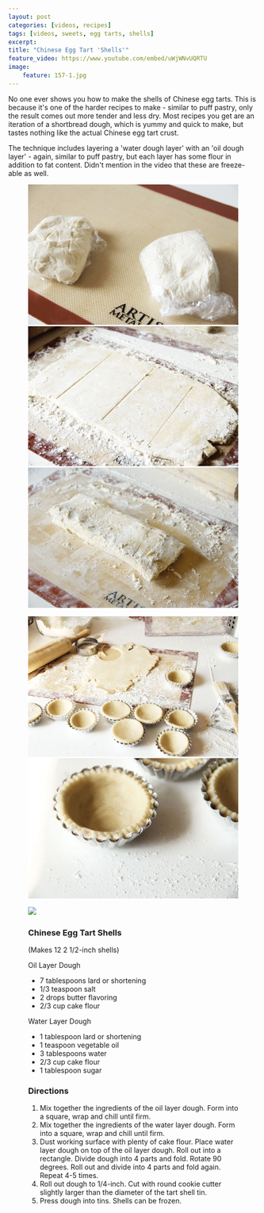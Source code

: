```yaml
---
layout: post
categories: [videos, recipes]
tags: [videos, sweets, egg tarts, shells]
excerpt: 
title: "Chinese Egg Tart 'Shells'"
feature_video: https://www.youtube.com/embed/uWjWNvUQRTU
image:
    feature: 157-1.jpg
---
```


No one ever shows you how to make the shells of Chinese egg tarts.  This is because it's one of the harder recipes to make - similar to puff pastry, only the result comes out more tender and less dry.  Most recipes you get are an iteration of a shortbread dough, which is yummy and quick to make, but tastes nothing like the actual Chinese egg tart crust.

The technique includes layering a 'water dough layer' with an 'oil dough layer' - again, similar to puff pastry, but each layer has some flour in addition to fat content. Didn't mention in the video that these are freeze-able as well. 

<figure class="third">
    <img src="/images/157-2.jpg">
    <img src="/images/157-3.jpg">
    <img src="/images/157-4.jpg">
</figure>

<figure class="half">
    <img src="/images/157-5.jpg">
    <img src="/images/157-6.jpg">
</figure>

<figure>
    <img src="/images/1157-7.jpg">
</figure>


<figure class="ingredients" markdown="1">

### Chinese Egg Tart Shells 
(Makes 12  2 1/2-inch shells) 

Oil Layer Dough

- 7 tablespoons lard or shortening
- 1/3 teaspoon salt
- 2 drops butter flavoring
- 2/3 cup cake flour

Water Layer Dough 

- 1 tablespoon lard or shortening
- 1 teaspoon vegetable oil
- 3 tablespoons water
- 2/3 cup cake flour
- 1 tablespoon sugar

</figure>
<figure class="directions" markdown="1">

### Directions

1. Mix together the ingredients of the oil layer dough.  Form into a square, wrap and chill until firm.
2. Mix together the ingredients of the water layer dough.  Form into a square, wrap and chill until firm.
3. Dust working surface with plenty of cake flour.  Place water layer dough on top of the oil layer dough.  Roll out into a rectangle.  Divide dough into 4 parts and fold.  Rotate 90 degrees.  Roll out and divide into 4 parts and fold again.  Repeat 4-5 times.
4. Roll out dough to 1/4-inch.  Cut with round cookie cutter slightly larger than the diameter of the tart shell tin.
5. Press dough into tins.  Shells can be frozen.

</figure>

